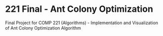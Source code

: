 # 221 Final - Ant Colony Optimization
Final Project for COMP 221 (Algorithms) - Implementation and Visualization of Ant Colony Optimization Algorithm
